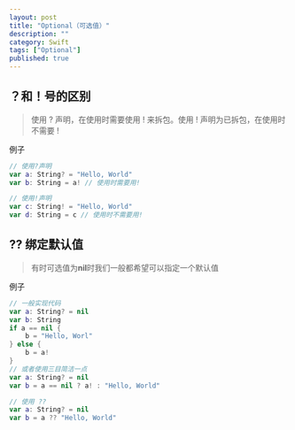 ```yaml
---
layout: post
title: "Optional（可选值）"
description: ""
category: Swift
tags: ["Optional"]
published: true
---
```


## ？和！号的区别

> 使用 ? 声明，在使用时需要使用 ! 来拆包。使用 ! 声明为已拆包，在使用时不需要 !

例子

```swift
// 使用?声明
var a: String? = "Hello, World"
var b: String = a! // 使用时需要用!

// 使用!声明
var c: String! = "Hello, World"
var d: String = c // 使用时不需要用!
```

## ?? 绑定默认值

> 有时可选值为**nil**时我们一般都希望可以指定一个默认值

例子

```swift
// 一般实现代码
var a: String? = nil
var b: String
if a == nil {
    b = "Hello, Worl"
} else {
    b = a!
}
// 或者使用三目简洁一点
var a: String? = nil
var b = a == nil ? a! : "Hello, World"

// 使用 ??
var a: String? = nil
var b = a ?? "Hello, World"
```